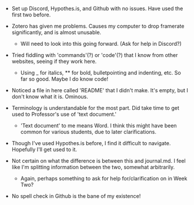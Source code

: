 * Set up Discord, Hypothes.is, and Github with no issues. Have used the first two before.

* Zotero has given me problems. Causes my computer to drop framerate significantly, and is almost unusable.

  * Will need to look into this going forward. (Ask for help in Discord?)
  
* Tried fiddling with 'commands'(?) or 'code'(?) that I know from other websites, seeing if they work here.
  
  * Using _ for italics, ** for bold, bulletpointing and indenting, etc. So far so good. Maybe I do know code!
  
* Noticed a file in here called 'README' that I didn't make. It's empty, but I don't know what it is. Ominous.

* Terminology is understandable for the most part. Did take time to get used to Professor's use of 'text document.'

  * 'Text document' to me means Word. I think this might have been common for various students, due to later clarifications.
  
* Though I've used Hypothes.is before, I find it difficult to navigate. Hopefully I'll get used to it.

* Not certain on what the difference is between this and journal.md. I feel like I'm splitting information between the two, somewhat arbitrarily.

  * Again, perhaps something to ask for help for/clarification on in Week Two?
  
* No spell check in Github is the bane of my existence!
